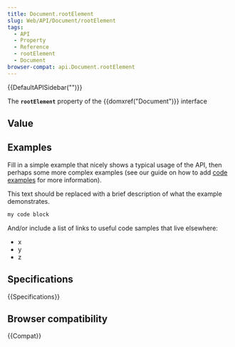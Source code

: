 ```yaml
---
title: Document.rootElement
slug: Web/API/Document/rootElement
tags:
  - API
  - Property
  - Reference
  - rootElement
  - Document
browser-compat: api.Document.rootElement
---
```

{{DefaultAPISidebar("")}}

The **`rootElement`** property of the {{domxref("Document")}} interface 

## Value



## Examples

Fill in a simple example that nicely shows a typical usage of the API, then perhaps some more complex examples (see our guide on how to add [code examples](/en-US/docs/MDN/Contribute/Structures/Code_examples) for more information).

This text should be replaced with a brief description of what the example demonstrates.

```js
my code block
```

And/or include a list of links to useful code samples that live elsewhere:

*   x
*   y
*   z

## Specifications

{{Specifications}}

## Browser compatibility

{{Compat}}


